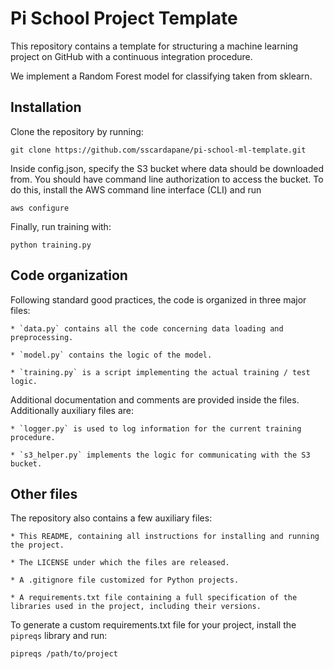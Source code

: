 # Pi School Project Template

This repository contains a template for structuring a machine learning project on GitHub
with a continuous integration procedure.

We implement a Random Forest model for classifying taken from sklearn.

## Installation

Clone the repository by running:

```
git clone https://github.com/sscardapane/pi-school-ml-template.git
```

Inside config.json, specify the S3 bucket where data should be downloaded from.
You should have command line authorization to access the bucket. To do this,
install the AWS command line interface (CLI) and run

```
aws configure
```

Finally, run training with:

```
python training.py
```

## Code organization

Following standard good practices, the code is organized in three major files:

    * `data.py` contains all the code concerning data loading and preprocessing. 

    * `model.py` contains the logic of the model.

    * `training.py` is a script implementing the actual training / test logic.

Additional documentation and comments are provided inside the files. Additionally auxiliary files are:

    * `logger.py` is used to log information for the current training procedure.
    
    * `s3_helper.py` implements the logic for communicating with the S3 bucket.

## Other files

The repository also contains a few auxiliary files:

    * This README, containing all instructions for installing and running the project.

    * The LICENSE under which the files are released.

    * A .gitignore file customized for Python projects.

    * A requirements.txt file containing a full specification of the libraries used in the project, including their versions.

To generate a custom requirements.txt file for your project, install the `pipreqs` library and run:

```
pipreqs /path/to/project
```
